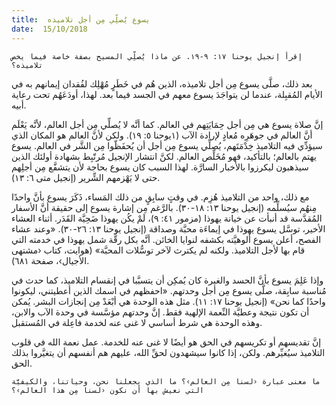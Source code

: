 ```yaml
---
title:  يسوع يُصلِّي مِن أجل تلاميذه
date:  15/10/2018
---
```


`إقرأ إنجيل يوحنا ١٧: ٩-١٩. عن ماذا يُصلِّي المسيح بصفة خاصة فيما يخص تلاميذه؟`

بعد ذلك، صلَّى يسوع مِن أجل تلاميذه، الذين هُم في خَطَرٍ مُهْلِك لفُقدان إيمانهم به في الأيام المُقبِلة، عندما لن يتواجَدَ يسوع معهم في الجسد فيما بعد. لهذا، أودَعَهُم تحت رعاية أبيه.

إنَّ صلاة يسوع هي مِن أجل حِمَايَتِهم في العالم. كما أنَّه لا يُصلِّي مِن أجل العالم، لأنَّه يَعْلَم أنَّ العالم في جوهَرِه مُعادٍ لإرادة الآب (١يوحنا ٥: ١٩). ولكن لأنَّ العالم هو المكان الذي سيؤدِّي فيه التلاميذ خِدْمَتَهم، يُصلِّي يسوع مِن أجل أن يُحفَظّوا مِن الشَّر في العالم. يسوع يهتم بالعالم؛ بالتأكيد، فهو مُخَلِّص العالم. لكنَّ انتشار الإنجيل مُرتّبِط بشهادة أولئك الذين سيذهبون ليكرزوا بالأخبار السارَّة. لهذا السبب كان يسوع بحاجة لأن يتشفَّع مِن أجلِهم حتى لا يَهْزمهم الشِّرير (إنجيل متى ٦: ١٣).

مع ذلك، واحد من التلاميذ هُزِم. في وقتٍ سابِقٍ من ذلك المَساء، ذَكَرَ يسوع بأنَّ واحدًا مِنهُم سيُسلِّمه (إنجيل يوحنا ١٣: ١٨-٣٠). بالرَّغم مِن إشارة يسوع إلى حقيقة أنَّ الأسفار المُقدَّسة قد أنبأت عن خيانة يهوذا (مزمور ٤١: ٩)، لَمْ يكُن يهوذا ضَحِيَّة القَدَر. أثناء العشاء الأخير، توسَّل يسوع يهوذا في إيماءَة محبَّة وصداقة (إنجيل يوحنا ١٣: ٢٦-٣٠). «وعند عشاء الفصح، أعلن يسوع ألوهيَّته بكشفه لنوايا الخائن. أنَّه بكل رقَّة شمل يهوذا في خدمته التي قام بها لأجل التلاميذ. ولكنه لم يكترث لآخر توسُّلات المحبَّة» (هوايت، كتاب ‹مشتهى الأجيال›، صفحة ٦٨١).

وإذا عَلِمَ يسوع بأنَّ الحسد والغيرة كان يُمكِن أن يتسبَّبا في إنقسام التلاميذ، كما حدث في مُناسبة سابِقة، صلَّى يسوع مِن أجل وحدتهم. «احفظهم في اسمك الذين أعطيتني، ليكونوا واحدًا كما نحن» (إنجيل يوحنا ١٧: ١١). مثل هذه الوحدة هي أبْعَدْ مِن إنجازات البشر. يُمكن أن تكون نتيجة وعطيَّة النِّعمة الإلهية فقط. إنَّ وحدتهم مؤسَّسة في وحدة الآب والابن، وهذه الوحدة هي شرط أساسي لا غنى عنه لخدمة فاعِلة في المُستقبل.

إنَّ تقديسهم أو تكريسهم في الحق هو أيضًا لا غنى عنه للخدمة. عمل نعمة الله في قلوب التلاميذ سيُغيِّرهم. ولكن، إذا كانوا سيشهدون لحقِّ الله، عليهم هم أنفسهم أن يتغيَّروا بذلك الحق.

`ما معنى عبارة ‹لسنا مِن العالم›؟ ما الذي يجعلنا نحن، وحياتنا، والكيفيَّة التي نعيش بها أن نكون ‹لسنا مِن هذا العالم›؟`